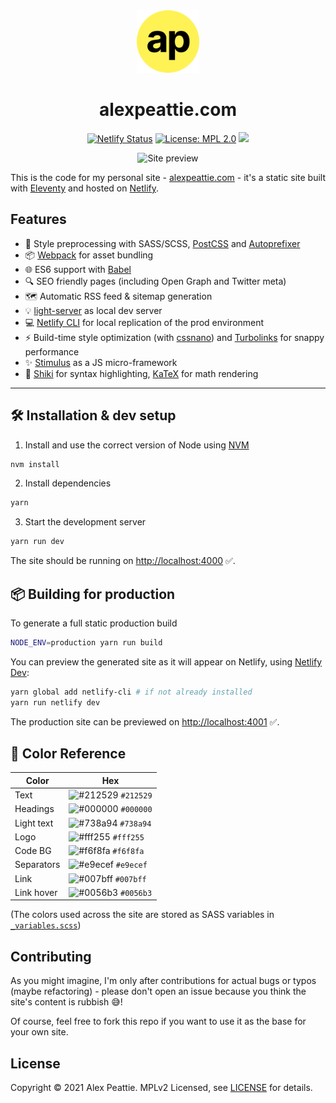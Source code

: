 <div align="center">
  <img alt="Logo" src="https://raw.githubusercontent.com/alexpeattie/alexpeattie.com/master/src/assets/favicons/android-chrome-256x256.png" width="100" />
</div>
<h1 align="center">
  alexpeattie.com
</h1>

<p align="center">
  <a href="https://app.netlify.com/sites/alexpeattie/deploys"><img src="https://api.netlify.com/api/v1/badges/3eb76d3e-b429-4c25-b066-afda0bd66f72/deploy-status" alt="Netlify Status"></a> <a href="https://opensource.org/licenses/MPL-2.0"><img src="https://img.shields.io/badge/License-MPL%202.0-brightgreen.svg" alt="License: MPL 2.0"></a> <a href="https://david-dm.org/alexpeattie/alexpeattie.com" title="dependencies status"><img src="https://david-dm.org/alexpeattie/alexpeattie.com/status.svg"/></a>
</p>

<p align="center">
  <img src='https://user-images.githubusercontent.com/636814/83511974-62210600-a4c7-11ea-8972-a77654efd4bc.png' width="600" alt='Site preview'>
</p>

This is the code for my personal site - [alexpeattie.com](https://alexpeattie.com) - it's a static site built with [Eleventy](https://github.com/11ty/eleventy) and hosted on [Netlify](http://netlify.com/).

## Features

- 🎨 Style preprocessing with SASS/SCSS, [PostCSS](https://github.com/postcss/postcss) and [Autoprefixer](https://github.com/postcss/autoprefixer)
- 📦 [Webpack](https://github.com/webpack/webpack) for asset bundling
- 🌐 ES6 support with [Babel](https://github.com/babel/babel)
- 🔍 SEO friendly pages (including Open Graph and Twitter meta)
- 🗺 Automatic RSS feed & sitemap generation
- 💡 [light-server](https://github.com/txchen/light-server) as local dev server
- 💻 [Netlify CLI](https://github.com/netlify/cli) for local replication of the prod environment
- ⚡️ Build-time style optimization (with [cssnano](https://github.com/cssnano/cssnano)) and [Turbolinks](https://github.com/turbolinks/turbolinks) for snappy performance
- ✨ [Stimulus](https://github.com/stimulusjs/stimulus) as a JS micro-framework
- 🧮 [Shiki](https://github.com/octref/shiki) for syntax highlighting, [KaTeX](https://github.com/KaTeX/KaTeX) for math rendering

---

## 🛠 Installation & dev setup

1. Install and use the correct version of Node using [NVM](https://github.com/nvm-sh/nvm)

```bash
nvm install
```

2. Install dependencies

```bash
yarn
```

3. Start the development server

```bash
yarn run dev
```

The site should be running on <http://localhost:4000> ✅.

## 📦 Building for production

To generate a full static production build

```bash
NODE_ENV=production yarn run build
```

You can preview the generated site as it will appear on Netlify, using [Netlify Dev]():

```bash
yarn global add netlify-cli # if not already installed
yarn run netlify dev
```

The production site can be previewed on <http://localhost:4001> ✅.

## 🎨 Color Reference

| Color      | Hex                                                                |
| ---------- | ------------------------------------------------------------------ |
| Text       | ![#212529](https://via.placeholder.com/10/212529?text=+) `#212529` |
| Headings   | ![#000000](https://via.placeholder.com/10/000000?text=+) `#000000` |
| Light text | ![#738a94](https://via.placeholder.com/10/738a94?text=+) `#738a94` |
| Logo       | ![#fff255](https://via.placeholder.com/10/fff255?text=+) `#fff255` |
| Code BG    | ![#f6f8fa](https://via.placeholder.com/10/f6f8fa?text=+) `#f6f8fa` |
| Separators | ![#e9ecef](https://via.placeholder.com/10/e9ecef?text=+) `#e9ecef` |
| Link       | ![#007bff](https://via.placeholder.com/10/007bff?text=+) `#007bff` |
| Link hover | ![#0056b3](https://via.placeholder.com/10/0056b3?text=+) `#0056b3` |

(The colors used across the site are stored as SASS variables in [`_variables.scss`](/blob/master/source/assets/css/_variables.scss))

## Contributing

As you might imagine, I'm only after contributions for actual bugs or typos (maybe refactoring) - please don't open an issue because you think the site's content is rubbish :sweat_smile:!

Of course, feel free to fork this repo if you want to use it as the base for your own site.

## License

Copyright © 2021 Alex Peattie. MPLv2 Licensed, see [LICENSE](https://github.com/alexpeattie/alexpeattie.com/blob/master/LICENSE.md) for details.
